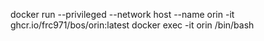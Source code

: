 docker run --privileged --network host --name orin -it ghcr.io/frc971/bos/orin:latest
docker exec -it orin /bin/bash


